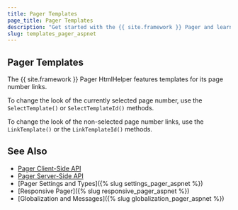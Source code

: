 ```yaml
---
title: Pager Templates
page_title: Pager Templates
description: "Get started with the {{ site.framework }} Pager and learn about its templating options."
slug: templates_pager_aspnet
---
```


## Pager Templates

The {{ site.framework }} Pager HtmlHelper features templates for its page number links.

To change the look of the currently selected page number, use the `SelectTemplate()` or `SelectTemplateId()` methods.

To change the look of the non-selected page number links, use the `LinkTemplate()` or the `LinkTemplateId()` methods.

## See Also

* [Pager Client-Side API](https://docs.telerik.com/kendo-ui/api/javascript/ui/pager)
* [Pager Server-Side API](/api/pager)
* [Pager Settings and Types]({% slug settings_pager_aspnet %})
* [Responsive Pager]({% slug responsive_pager_aspnet  %})
* [Globalization and Messages]({% slug globalization_pager_aspnet %})
